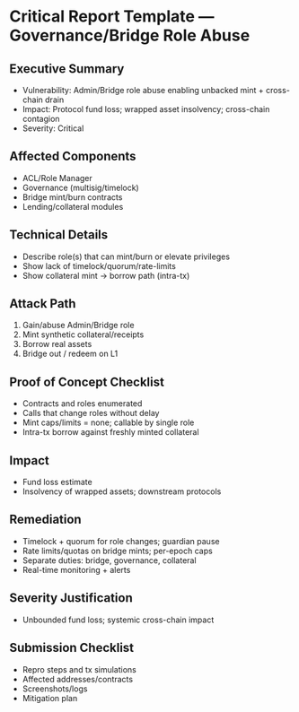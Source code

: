 # Critical Report Template — Governance/Bridge Role Abuse

## Executive Summary
- Vulnerability: Admin/Bridge role abuse enabling unbacked mint + cross-chain drain
- Impact: Protocol fund loss; wrapped asset insolvency; cross-chain contagion
- Severity: Critical

## Affected Components
- ACL/Role Manager
- Governance (multisig/timelock)
- Bridge mint/burn contracts
- Lending/collateral modules

## Technical Details
- Describe role(s) that can mint/burn or elevate privileges
- Show lack of timelock/quorum/rate-limits
- Show collateral mint → borrow path (intra-tx)

## Attack Path
1) Gain/abuse Admin/Bridge role
2) Mint synthetic collateral/receipts
3) Borrow real assets
4) Bridge out / redeem on L1

## Proof of Concept Checklist
- Contracts and roles enumerated
- Calls that change roles without delay
- Mint caps/limits = none; callable by single role
- Intra-tx borrow against freshly minted collateral

## Impact
- Fund loss estimate
- Insolvency of wrapped assets; downstream protocols

## Remediation
- Timelock + quorum for role changes; guardian pause
- Rate limits/quotas on bridge mints; per-epoch caps
- Separate duties: bridge, governance, collateral
- Real-time monitoring + alerts

## Severity Justification
- Unbounded fund loss; systemic cross-chain impact

## Submission Checklist
- Repro steps and tx simulations
- Affected addresses/contracts
- Screenshots/logs
- Mitigation plan
